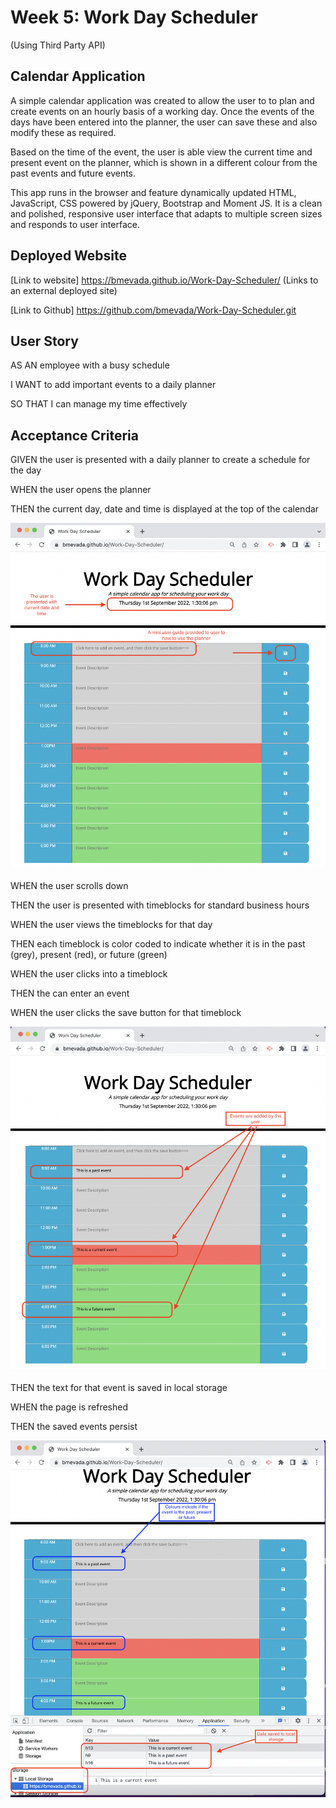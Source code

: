 # Week 5: Work Day Scheduler
(Using Third Party API)

## Calendar Application

A simple calendar application was created to allow the user to to plan and create events on an hourly basis of a working day. Once the events of the days have been entered into the planner, the user can save these and also modify these as required.

Based on the time of the event, the user is able view the current time and present event on the planner, which is shown in a different colour from the past events and future events.

 This app runs in the browser and feature dynamically updated HTML, JavaScript, CSS powered by jQuery, Bootstrap and Moment JS. It is a clean and polished, responsive user interface that adapts to multiple screen sizes and responds to user interface.

## Deployed Website

[Link to website] https://bmevada.github.io/Work-Day-Scheduler/ (Links to an external deployed site)

[Link to Github] https://github.com/bmevada/Work-Day-Scheduler.git


## User Story

AS AN employee with a busy schedule

I WANT to add important events to a daily planner

SO THAT I can manage my time effectively

## Acceptance Criteria

GIVEN the user is presented with a daily planner to create a schedule for the day

WHEN the user opens the planner

THEN the current day, date and time is displayed at the top of the calendar

<img src= './images/main-screen.png'>

WHEN the user scrolls down

THEN the user is presented with timeblocks for standard business hours

WHEN the user views the timeblocks for that day

THEN each timeblock is color coded to indicate whether it is in the past (grey), present (red), or future (green)

WHEN the user clicks into a timeblock

THEN the can enter an event

WHEN the user clicks the save button for that timeblock

<img src= './images/event-added.png'>

THEN the text for that event is saved in local storage

WHEN the page is refreshed


THEN the saved events persist

<img src= './images/event-storage-recall.png'>




